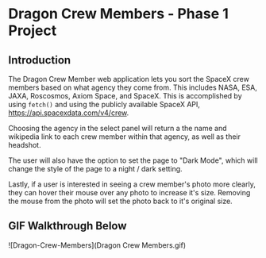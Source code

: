 # Dragon Crew Members - Phase 1 Project


## Introduction
The Dragon Crew Member web application lets you sort the SpaceX crew members based on what agency they come from. This includes NASA, ESA, JAXA, Roscosmos, Axiom Space, and SpaceX. This is accomplished by using `fetch()` and using the publicly available SpaceX API, https://api.spacexdata.com/v4/crew.

Choosing the agency in the select panel will return a the name and wikipedia link to each crew member within that agency, as well as their headshot.

The user will also have the option to set the page to "Dark Mode", which will change the style of the page to a night / dark setting.

Lastly, if a user is interested in seeing a crew member's photo more clearly, they can hover their mouse over any photo to increase it's size. Removing the mouse from the photo will set the photo back to it's original size. 

## GIF Walkthrough Below
![Dragon-Crew-Members](Dragon Crew Members.gif)








